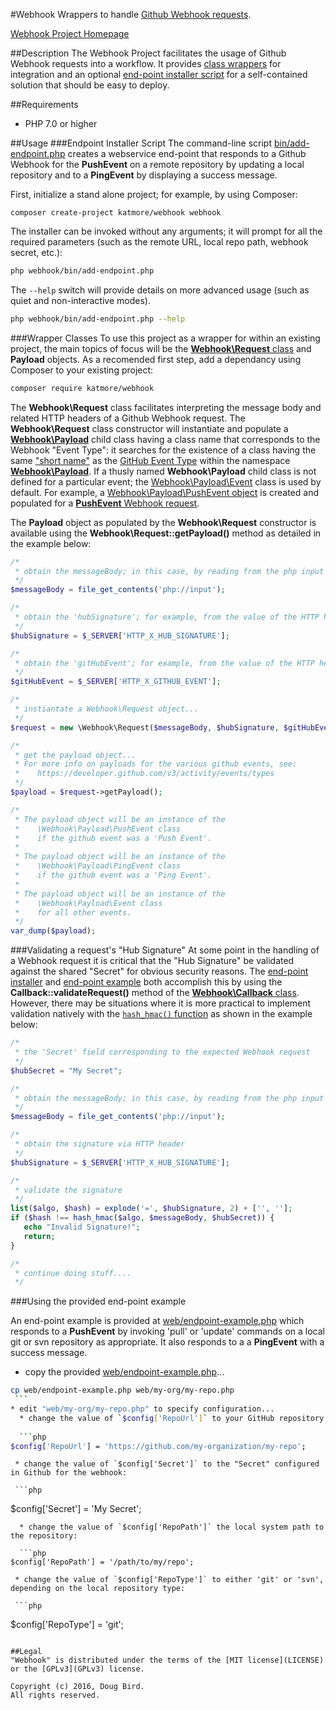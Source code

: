#Webhook
Wrappers to handle [Github Webhook requests](https://developer.github.com/webhooks/).

[Webhook Project Homepage](https://github.com/katmore/webhook)

##Description
The Webhook Project facilitates the usage of Github Webhook requests into a workflow. It provides [class wrappers](#wrapper-classes) for integration and an optional [end-point installer script](#endpoint-installer-script) for a self-contained solution that should be easy to deploy.

##Requirements
 * PHP 7.0 or higher

##Usage
###Endpoint Installer Script
The command-line script [bin/add-endpoint.php](bin/add-endpoint.php) creates a webservice end-point that responds to a Github Webhook for the **PushEvent** on a remote repository by updating a local repository and to a **PingEvent** by displaying a success message. 

First, initialize a stand alone project; for example, by using Composer:
```
composer create-project katmore/webhook webhook
```
The installer can be invoked without any arguments; it will prompt for all the required parameters (such as the remote URL, local repo path, webhook secret, etc.):

```bash
php webhook/bin/add-endpoint.php
```
The `--help` switch will provide details on more advanced usage (such as quiet and non-interactive modes).
```bash
php webhook/bin/add-endpoint.php --help
```

###Wrapper Classes
To use this project as a wrapper for within an existing project, the main topics of focus will be the [**Webhook\Request** class](src/Request.php) and **Payload** objects. As a recomended first step, add a dependancy using Composer to your existing project:
  ```bash
composer require katmore/webhook
  ```

The **Webhook\Request** class facilitates interpreting the message body and related HTTP headers of a Github Webhook request. The **Webhook\Request** class constructor will instantiate and populate a [**Webhook\Payload**](src/Payload.php) child class having a class name that corresponds to the Webhook "Event Type": it searches for the existence of a class having the same ["short name"](http://php.net/manual/en/reflectionclass.getshortname.php) as the [GitHub Event Type](https://developer.github.com/v3/activity/events/types) within the namespace [**Webhook\Payload**](src/Payload). If a thusly named **Webhook\Payload** child class is not defined for a particular event; the [Webhook\Payload\Event](src/Payload/Event.php) class is used by default. For example, a [Webhook\Payload\PushEvent object](src/Payload/PushEvent.php) is created and populated for a [**PushEvent** Webhook request](https://developer.github.com/v3/activity/events/types/#pushevent). 

The **Payload** object as populated by the **Webhook\Request** constructor is available using the **Webhook\Request::getPayload()** method as detailed in the example below:

```php
/*
 * obtain the messageBody; in this case, by reading from the php input stream
 */
$messageBody = file_get_contents('php://input');

/*
 * obtain the 'hubSignature'; for example, from the value of the HTTP header 'HTTP_X_HUB_SIGNATURE'
 */
$hubSignature = $_SERVER['HTTP_X_HUB_SIGNATURE'];

/*
 * obtain the 'gitHubEvent'; for example, from the value of the HTTP header 'HTTP_X_GITHUB_EVENT'
 */
$gitHubEvent = $_SERVER['HTTP_X_GITHUB_EVENT'];

/*
 * instiantate a Webhook\Request object...
 */
$request = new \Webhook\Request($messageBody, $hubSignature, $gitHubEvent);

/*
 * get the payload object...
 * For more info on payloads for the various github events, see:
 *    https://developer.github.com/v3/activity/events/types
 */
$payload = $request->getPayload();

/*
 * The payload object will be an instance of the 
 *    \Webhook\Payload\PushEvent class
 *    if the github event was a 'Push Event'.
 *  
 * The payload object will be an instance of the 
 *    \Webhook\Payload\PingEvent class
 *    if the github event was a 'Ping Event'.
 *
 * The payload object will be an instance of the 
 *    \Webhook\Payload\Event class
 *    for all other events.
 */
var_dump($payload);
```
###Validating a request's "Hub Signature"
At some point in the handling of a Webhook request it is critical that the "Hub Signature" be validated against the shared "Secret" for obvious security reasons. The [end-point installer](#endpoint-installer-script) and [end-point example](#endpoint-installer-script) both accomplish this by using the **Callback::validateRequest()** method of the [**Webhook\Callback** class](src/Callback.php). However, there may be situations where it is more practical to implement validation natively with the [`hash_hmac()` function](http://php.net/manual/en/function.hash-hmac.php) as shown in the example below:

```php
/*
 * the 'Secret' field corresponding to the expected Webhook request
 */
$hubSecret = "My Secret";

/*
 * obtain the messageBody; in this case, by reading from the php input stream
 */
$messageBody = file_get_contents('php://input');

/*
 * obtain the signature via HTTP header
 */
$hubSignature = $_SERVER['HTTP_X_HUB_SIGNATURE'];

/*
 * validate the signature
 */
list($algo, $hash) = explode('=', $hubSignature, 2) + ['', ''];
if ($hash !== hash_hmac($algo, $messageBody, $hubSecret)) {
   echo "Invalid Signature!";
   return;
}

/*
 * continue doing stuff....
 */
```

###Using the provided end-point example

An end-point example is provided at [web/endpoint-example.php](web/endpoint-example.php) which responds to a **PushEvent** by invoking 'pull' or 'update' commands on a local git or svn repository as appropriate. It also responds to a a **PingEvent** with a success message.

   * copy the provided [web/endpoint-example.php](web/endpoint-example.php)...
   
   ```bash
cp web/endpoint-example.php web/my-org/my-repo.php
    ```
   * edit "web/my-org/my-repo.php" to specify configuration...
     * change the value of `$config['RepoUrl']` to your GitHub repository URL:
     
     ```php
$config['RepoUrl'] = 'https://github.com/my-organization/my-repo';
   ```
     * change the value of `$config['Secret']` to the "Secret" configured in Github for the webhook:
     
     ```php
$config['Secret'] = 'My Secret';
   ```
     * change the value of `$config['RepoPath']` the local system path to the repository:
     
     ```php
$config['RepoPath'] = '/path/to/my/repo';
   ```
     * change the value of `$config['RepoType']` to either 'git' or 'svn', depending on the local repository type:
     
     ```php
$config['RepoType'] = 'git';
   ```

##Legal
"Webhook" is distributed under the terms of the [MIT license](LICENSE) or the [GPLv3](GPLv3) license.

Copyright (c) 2016, Doug Bird.
All rights reserved.
